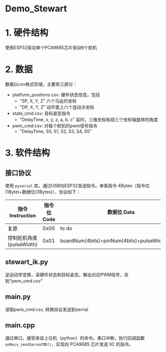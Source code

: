 # Demo_Stewart

# 1. 硬件结构
使用ESP32驱动单个PCA9685芯片驱动6个舵机

# 2. 数据
数据以csv格式存储，主要有三部分：
- platform_positions.csv: 硬件状态信息，包括
  - "SP, X, Y, Z" 六个马达的坐标
  - "DP, X, Y, Z" 动平面上六个连动点坐标
- state_cmd.csv: 目标姿态指令
  - "DelayTime, x, y, z, a, b, c" 延时，三维坐标和绕三个坐标轴旋转的角度
- pwm_cmd.csv: 对每个舵机的pwm信号指令
  - "DelayTime, S0, S1, S2, S3, S4, S5"


# 3. 软件结构
## 接口协议
使用 `pyserial` 库，通过USB向ESP32发送指令。单条指令 4Bytes（指令位(1Byte)+数据位(3Bytes)），协议如下：

| 指令 Instruction         | 指令位 Code | 数据位 Data                                     |
| ------------------------ | ----------- | ----------------------------------------------- |
| 复原                     | 0x00        | to do                                           |
| 控制舵机角度(pulseWidth) | 0x01        | boardNum(4bits)+pinNum(4bits)+pulseWidth(8bits) |0

## stewart_ik.py
逆运动学变换，读硬件状态和目标姿态，解出对应PWM信号，存到“pwm_cmd.csv”

## main.py
读取pwm_cmd.csv, 转换协议发送到serrial

## main.cpp
通过串口，接受来自上位机（python）的命令。串口中断，执行回调函数 `onRecv_sendServoCMD()`，实现向 PCA9685 芯片发送 IIC 的指令。